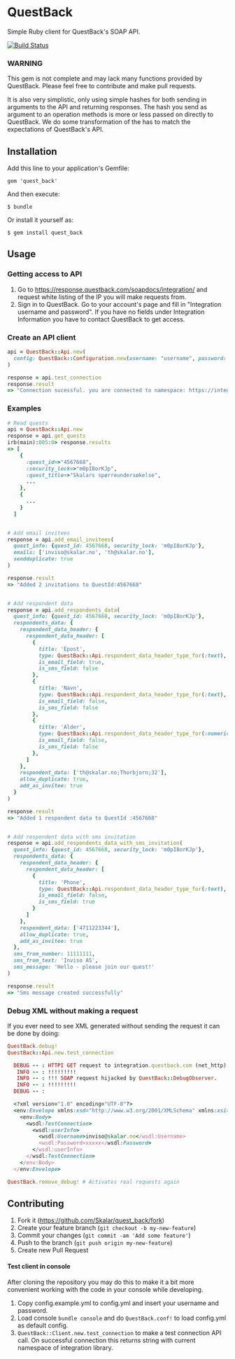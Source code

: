 # QuestBack

Simple Ruby client for QuestBack's SOAP API.

[![Build Status](https://travis-ci.org/Skalar/quest_back.svg?branch=master)](https://travis-ci.org/Skalar/quest_back)

### WARNING

This gem is not complete and may lack many functions provided by QuestBack.
Please feel free to contribute and make pull requests.

It is also very simplistic, only using simple hashes for both sending in arguments to the API and returning responses.
The hash you send as argument to an operation methods is more or less passed on directly to QuestBack. We do some
transformation of the has to match the expectations of QuestBack's API.




## Installation

Add this line to your application's Gemfile:

    gem 'quest_back'

And then execute:

    $ bundle

Or install it yourself as:

    $ gem install quest_back

## Usage

### Getting access to API

1. Go to https://response.questback.com/soapdocs/integration/ and request white listing of the IP you will make requests from.
2. Sign in to QuestBack. Go to your account's page and fill in "Integration username and password".
   If you have no fields under Integration Information you have to contact QuestBack to get access.

### Create an API client

```ruby
api = QuestBack::Api.new(
  config: QuestBack::Configuration.new(username: "username", password: "password")
)

response = api.test_connection
response.result
=> "Connection sucessful. you are connected to namespace: https://integration.questback.com/2011/03"
```

### Examples

```ruby
# Read quests
api = QuestBack::Api.new
response = api.get_quests
irb(main):005:0> response.results
=> [
    {
      :quest_id=>"4567668",
      :security_lock=>"m0pI8orKJp",
      :quest_title=>"Skalars spørreundersøkelse",
      ...
    },
    {
      ...
    }
  ]


# Add email invitees
response = api.add_email_invitees(
  quest_info: {quest_id: 4567668, security_lock: 'm0pI8orKJp'},
  emails: ['inviso@skalar.no', 'th@skalar.no'],
  sendduplicate: true
)

response.result
=> "Added 2 invitations to QuestId:4567668"


# Add respondent data
response = api.add_respondents_data(
  quest_info: {quest_id: 4567668, security_lock: 'm0pI8orKJp'},
  respondents_data: {
    respondent_data_header: {
      respondent_data_header: [
        {
          title: 'Epost',
          type: QuestBack::Api.respondent_data_header_type_for(:text),
          is_email_field: true,
          is_sms_field: false
        },
        {
          title: 'Navn',
          type: QuestBack::Api.respondent_data_header_type_for(:text),
          is_email_field: false,
          is_sms_field: false
        },
        {
          title: 'Alder',
          type: QuestBack::Api.respondent_data_header_type_for(:numeric),
          is_email_field: false,
          is_sms_field: false
        },
      ]
    },
    respondent_data: ['th@skalar.no;Thorbjorn;32'],
    allow_duplicate: true,
    add_as_invitee: true
  }
)

response.result
=> "Added 1 respondent data to QuestId :4567668"


# Add respondent data with sms invitation
response = api.add_respondents_data_with_sms_invitation(
  quest_info: {quest_id: 4567668, security_lock: 'm0pI8orKJp'},
  respondents_data: {
    respondent_data_header: {
      respondent_data_header: [
        {
          title: 'Phone',
          type: QuestBack::Api.respondent_data_header_type_for(:text),
          is_email_field: false,
          is_sms_field: true
        }
      ]
    },
    respondent_data: ['4711223344'],
    allow_duplicate: true,
    add_as_invitee: true
  },
  sms_from_number: 11111111,
  sms_from_text: 'Inviso AS',
  sms_message: 'Hello - please join our quest!'
)

response.result
=> "Sms message created successfully"
```

### Debug XML without making a request

If you ever need to see XML generated without sending the request it can be done by doing:

```ruby
QuestBack.debug!
QuestBack::Api.new.test_connection

  DEBUG -- : HTTPI GET request to integration.questback.com (net_http)
   INFO -- : !!!!!!!!!
   INFO -- : !!! SOAP request hijacked by QuestBack::DebugObserver.
   INFO -- : !!!!!!!!!
  DEBUG -- :

  <?xml version="1.0" encoding="UTF-8"?>
  <env:Envelope xmlns:xsd="http://www.w3.org/2001/XMLSchema" xmlns:xsi="http://www.w3.org/2001/XMLSchema-instance" xmlns:wsdl="https://integration.questback.com/2011/03" xmlns:env="http://schemas.xmlsoap.org/soap/envelope/" xmlns:array="http://schemas.microsoft.com/2003/10/Serialization/Arrays" xmlns:enum="http://schemas.microsoft.com/2003/10/Serialization/Enums">
    <env:Body>
      <wsdl:TestConnection>
        <wsdl:userInfo>
          <wsdl:Username>inviso@skalar.no</wsdl:Username>
          <wsdl:Password>xxxxx</wsdl:Password>
        </wsdl:userInfo>
      </wsdl:TestConnection>
    </env:Body>
  </env:Envelope>

QuestBack.remove_debug! # Activates real requests again
```



## Contributing

1. Fork it (https://github.com/Skalar/quest_back/fork)
2. Create your feature branch (`git checkout -b my-new-feature`)
3. Commit your changes (`git commit -am 'Add some feature'`)
4. Push to the branch (`git push origin my-new-feature`)
5. Create new Pull Request

#### Test client in console

After cloning the repository you may do this to make it a bit more convenient working
with the code in your console while developing.

1. Copy config.example.yml to config.yml and insert your username and password.
2. Load console `bundle console` and do `QuestBack.conf!` to load config.yml as default config.
3. `QuestBack::Client.new.test_connection` to make a test connection API call. On successful connection this returns string with current namespace of integration library.
